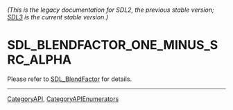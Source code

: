 ###### (This is the legacy documentation for SDL2, the previous stable version; [SDL3](https://wiki.libsdl.org/SDL3/) is the current stable version.)
# SDL_BLENDFACTOR_ONE_MINUS_SRC_ALPHA

Please refer to [SDL_BlendFactor](SDL_BlendFactor) for details.

----
[CategoryAPI](CategoryAPI), [CategoryAPIEnumerators](CategoryAPIEnumerators)

